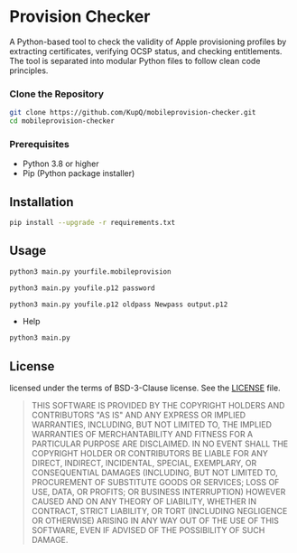 # Provision Checker

A Python-based tool to check the validity of Apple provisioning profiles by extracting certificates, verifying OCSP status, and checking entitlements. The tool is separated into modular Python files to follow clean code principles.

### Clone the Repository

```bash
git clone https://github.com/KupQ/mobileprovision-checker.git
cd mobileprovision-checker
```

### Prerequisites

- Python 3.8 or higher
- Pip (Python package installer)

## Installation

```bash
pip install --upgrade -r requirements.txt

```

## Usage

```bash
python3 main.py yourfile.mobileprovision

```
```bash
python3 main.py youfile.p12 password

```
```bash
python3 main.py youfile.p12 oldpass Newpass output.p12

```

- Help
```bash
python3 main.py

```


## License

licensed under the terms of  BSD-3-Clause license. See the [LICENSE](LICENSE) file.

> THIS SOFTWARE IS PROVIDED BY THE COPYRIGHT HOLDERS AND CONTRIBUTORS "AS IS"
AND ANY EXPRESS OR IMPLIED WARRANTIES, INCLUDING, BUT NOT LIMITED TO, THE
IMPLIED WARRANTIES OF MERCHANTABILITY AND FITNESS FOR A PARTICULAR PURPOSE ARE
DISCLAIMED. IN NO EVENT SHALL THE COPYRIGHT HOLDER OR CONTRIBUTORS BE LIABLE
FOR ANY DIRECT, INDIRECT, INCIDENTAL, SPECIAL, EXEMPLARY, OR CONSEQUENTIAL
DAMAGES (INCLUDING, BUT NOT LIMITED TO, PROCUREMENT OF SUBSTITUTE GOODS OR
SERVICES; LOSS OF USE, DATA, OR PROFITS; OR BUSINESS INTERRUPTION) HOWEVER
CAUSED AND ON ANY THEORY OF LIABILITY, WHETHER IN CONTRACT, STRICT LIABILITY,
OR TORT (INCLUDING NEGLIGENCE OR OTHERWISE) ARISING IN ANY WAY OUT OF THE USE
OF THIS SOFTWARE, EVEN IF ADVISED OF THE POSSIBILITY OF SUCH DAMAGE.
